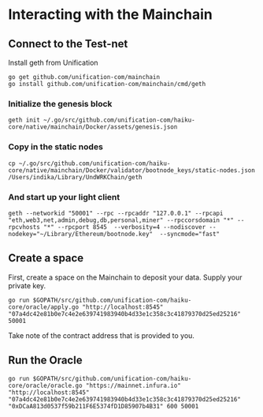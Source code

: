 # Interacting with the Mainchain

## Connect to the Test-net

Install geth from Unification
```
go get github.com/unification-com/mainchain
go install github.com/unification-com/mainchain/cmd/geth
```

### Initialize the genesis block
```
geth init ~/.go/src/github.com/unification-com/haiku-core/native/mainchain/Docker/assets/genesis.json
```

### Copy in the static nodes
```
cp ~/.go/src/github.com/unification-com/haiku-core/native/mainchain/Docker/validator/bootnode_keys/static-nodes.json /Users/indika/Library/UndWRKChain/geth
```

### And start up your light client
```
geth --networkid "50001" --rpc --rpcaddr "127.0.0.1" --rpcapi "eth,web3,net,admin,debug,db,personal,miner" --rpccorsdomain "*" --rpcvhosts "*" --rpcport 8545  --verbosity=4 --nodiscover --nodekey="~/Library/Ethereum/bootnode.key"  --syncmode="fast" 
```

## Create a space
First, create a space on the Mainchain to deposit your data.
Supply your private key.
```
go run $GOPATH/src/github.com/unification-com/haiku-core/oracle/apply.go "http://localhost:8545" "07a4dc42e81b0e7c4e2e639741983940b4d33e1c358c3c41879370d25ed25216" 50001
```

Take note of the contract address that is provided to you.

## Run the Oracle
```
go run $GOPATH/src/github.com/unification-com/haiku-core/oracle/oracle.go "https://mainnet.infura.io" "http://localhost:8545" "07a4dc42e81b0e7c4e2e639741983940b4d33e1c358c3c41879370d25ed25216" "0xDCaA813d0537f59b211F6E5374fD1D85907b4B31" 600 50001
```
